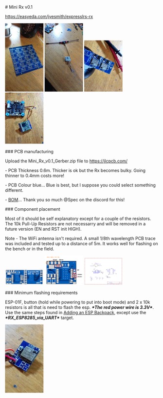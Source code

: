 \# Mini Rx v0.1



https://easyeda.com/jyesmith/expresslrs-rx



<img src="img/pcb.jpg" width="25%"> <img src="img/antenna.jpg" width="25%"> <img src="img/front.jpg" width="25%"> <img src="img/back.jpg" width="25%">



\### PCB manufacturing



Upload the Mini_Rx_v0.1_Gerber.zip file to https://jlcpcb.com/



\- PCB Thickness 0.6m. Thicker is ok but the Rx becomes bulky.  Going thinner to 0.4mm costs more!

\- PCB Colour blue... Blue is best, but I suppose you could select something different.

\- [BOM](https://docs.google.com/spreadsheets/d/1T2mhwylJRkJdaq0IyqfzjkTpoj9uZ8fdSAFEOPCxJ9Y/edit#gid=179311956)... Thank you so much @Spec on the discord for this!



\### Component placement



Most of it should be self explanatory except for a couple of the resistors. The 10k Pull-Up Resistors are not necessarry and will be removed in a future version (EN and RST init HIGH).



Note - The WiFi antenna isn't required. A small 1/8th wavelength PCB trace was included and tested up to a distance of 5m.  It works well for flashing on the bench or in the field.



<img src="img/Mini_Rx_v0.1_pcb_image.png" width="25%"> <img src="img/Mini_Rx_v0.1_pcb_image_labelled.png" width="25%"> <img src="Mini_Rx_v0.1_Schematic.png" width="25%">



\### Minimum flashing requirements



ESP-01F, button (hold while powering to put into boot mode) and 2 x 10k resistors is all that is need to flash the esp. ***\*The red power wire is 3.3V\****. Use the same steps found in [Adding an ESP Backpack](https://github.com/AlessandroAU/ExpressLRS/wiki/ESP-Backpack-Addon), except use the ***\*RX_ESP8285_via_UART\**** target.



<img src="img/minimum_flash_components.jpg" width="25%">
